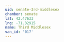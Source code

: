 ```yaml
---
uid: senate-3rd-middlesex
chamber: senate
lat: 42.47633
lng: -71.32915
name: Third Middlesex
van_id: '017'
---
```

